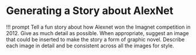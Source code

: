 # Generating a Story about AlexNet 

!!! prompt
    Tell a fun story about how Alexnet won the Imagnet competition in 2012.  Give as much detail as possible.  When appropriate, suggest an image that could be inserted to make the story a form of graphic novel.  Describe each image in detail and be consistent across all the images for style.